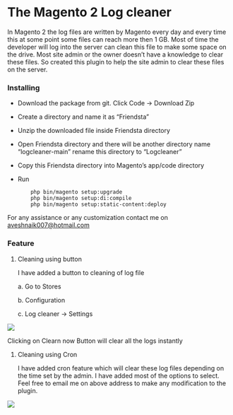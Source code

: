# **The Magento 2 Log cleaner**

In Magento 2 the log files are written by Magento every day and every time this at some point some files can reach more then 1 GB. Most of time the developer will log into the server can clean this file to make some space on the drive. Most site admin or the owner doesn’t have a knowledge to clear these files. So created this plugin to help the site admin to clear these files on the server.

### **Installing**

- Download the package from git. Click Code -> Download Zip
- Create a directory and name it as “Friendsta”
- Unzip the downloaded file inside Friendsta directory
- Open Friendsta directory and there will be another directory name “logcleaner-main” rename this directory to “Logcleaner”
- Copy this Friendsta directory into Magento’s app/code directory
- Run

  ``` 
      php bin/magento setup:upgrade
      php bin/magento setup:di:compile
      php bin/magento setup:static-content:deploy
  ```

For any assistance or any customization contact me on aveshnaik007@hotmail.com

### **Feature**

1. Cleaning using button

   I have added a button to cleaning of log file

    a. Go to Stores
 
    b. Configuration

    c. Log cleaner -> Settings

![](https://i.imgur.com/TROiK1D.png)

Clicking on Clearn now Button will clear all the logs instantly

1. Cleaning using Cron

    I have added cron feature which will clear these log files depending on the time set by the admin. I have added most of the options to select. Feel free to email me on above address to make any modification to the plugin.

![](https://i.imgur.com/LqqUsJf.png)

